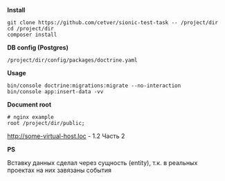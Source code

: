**Install**
```shell script
git clone https://github.com/cetver/sionic-test-task -- /project/dir
cd /project/dir
composer install
```

**DB config (Postgres)**
```
/project/dir/config/packages/doctrine.yaml
```

**Usage**
```shell script
bin/console doctrine:migrations:migrate --no-interaction
bin/console app:insert-data -vv
```

**Document root**
```
# nginx example
root /project/dir/public;
```

http://some-virtual-host.loc - 1.2 Часть 2

**PS**

Вставку данных сделал через сущность (entity), т.к. в реальных проектах на них завязаны события